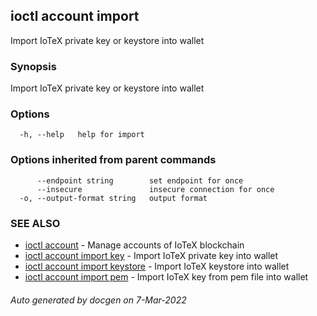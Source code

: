 ## ioctl account import

Import IoTeX private key or keystore into wallet

### Synopsis

Import IoTeX private key or keystore into wallet

### Options

```
  -h, --help   help for import
```

### Options inherited from parent commands

```
      --endpoint string        set endpoint for once
      --insecure               insecure connection for once
  -o, --output-format string   output format
```

### SEE ALSO

* [ioctl account](ioctl_account.md)	 - Manage accounts of IoTeX blockchain
* [ioctl account import key](ioctl_account_import_key.md)	 - Import IoTeX private key into wallet
* [ioctl account import keystore](ioctl_account_import_keystore.md)	 - Import IoTeX keystore into wallet
* [ioctl account import pem](ioctl_account_import_pem.md)	 - Import IoTeX key from pem file into wallet

###### Auto generated by docgen on 7-Mar-2022
